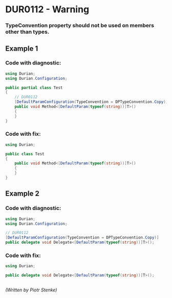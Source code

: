 # DUR0112 - Warning
### TypeConvention property should not be used on members other than types.

## Example  1

### Code with diagnostic:
```csharp
using Durian;
using Durian.Configuration;

public partial class Test
{
	// DUR0112
	[DefaultParamConfiguration(TypeConvention = DPTypeConvention.Copy)]
	public void Method<[DefaultParam(typeof(string))]T>()
	{
	}
}

```
### Code with fix:
```csharp
using Durian;

public class Test
{
	public void Method<[DefaultParam(typeof(string))]T>()
	{
	}
}

```
## Example  2

### Code with diagnostic:
```csharp
using Durian;
using Durian.Configuration;

// DUR0112
[DefaultParamConfiguration(TypeConvention = DPTypeConvention.Copy)]
public delegate void Delegate<[DefaultParam(typeof(string))]T>();

```
### Code with fix:
```csharp
using Durian;

public delegate void Delegate<[DefaultParam(typeof(string))]T>();

```

##

*\(Written by Piotr Stenke\)*